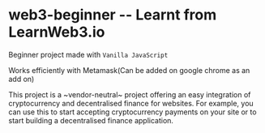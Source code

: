 # web3-beginner -- Learnt from LearnWeb3.io

Beginner project made with `Vanilla JavaScript`

Works efficiently with Metamask(Can be added on google chrome as an add on)

This project is a ~vendor-neutral~ project offering an easy integration of cryptocurrency and decentralised finance for websites. For example, you can use this to start accepting cryptocurrency payments on your site or to start building a decentralised finance application.
